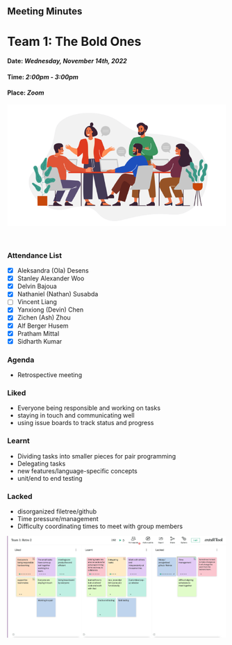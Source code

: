 ## Meeting Minutes
# Team 1: The Bold Ones

#### Date: *Wednesday, November 14th, 2022*
#### Time: *2:00pm - 3:00pm*
#### Place: *Zoom*

![text](teamMeeting.png)

<br>

### Attendance List
- [x] Aleksandra (Ola) Desens
- [x] Stanley Alexander Woo
- [x] Delvin Bajoua
- [x] Nathaniel (Nathan) Susabda
- [ ] Vincent Liang
- [x] Yanxiong (Devin) Chen
- [x] Zichen (Ash) Zhou
- [x] Alf Berger Husem
- [x] Pratham Mittal
- [x] Sidharth Kumar

### Agenda
* Retrospective meeting

### Liked
* Everyone being responsible and working on tasks
* staying in touch and communicating well 
* using issue boards to track status and progress

### Learnt
* Dividing tasks into smaller pieces for pair programming 
* Delegating tasks
* new features/language-specific concepts 
* unit/end to end testing

### Lacked
* disorganized filetree/github
* Time pressure/management
* Difficulty coordinating times to meet with group members

![text](11272022-retro.png)
